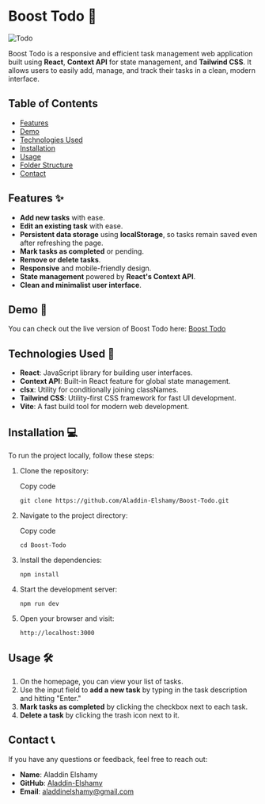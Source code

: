 Boost Todo 🚀
===============

![Todo](https://github.com/user-attachments/assets/1e5956cc-8cac-4b9b-87b0-c7bb098ebaa4)

Boost Todo is a responsive and efficient task management web application built using **React**, **Context API** for state management, and **Tailwind CSS**. It allows users to easily add, manage, and track their tasks in a clean, modern interface.

Table of Contents
-----------------

-   [Features](#features) 
-   [Demo](#demo) 
-   [Technologies Used](#technologies-used) 
-   [Installation](#installation) 
-   [Usage](#usage) 
-   [Folder Structure](#folder-structure) 
-   [Contact](#contact) 

Features ✨
----------

-   **Add new tasks** with ease.
-   **Edit an existing task** with ease.
-   **Persistent data storage** using **localStorage**, so tasks remain saved even after refreshing the page.
-   **Mark tasks as completed** or pending.
-   **Remove or delete tasks**.
-   **Responsive** and mobile-friendly design.
-   **State management** powered by **React's Context API**.
-   **Clean and minimalist user interface**.

Demo 🚀
-------

You can check out the live version of Boost Todo here: [Boost Todo](https://boost-todo.vercel.app/)

Technologies Used 🔧
--------------------

-   **React**: JavaScript library for building user interfaces.
-   **Context API**: Built-in React feature for global state management.
-   **clsx**: Utility for conditionally joining classNames.
-   **Tailwind CSS**: Utility-first CSS framework for fast UI development.
-   **Vite**: A fast build tool for modern web development.

Installation 💻
---------------

To run the project locally, follow these steps:

1.  Clone the repository:

    Copy code

    `git clone https://github.com/Aladdin-Elshamy/Boost-Todo.git`

2.  Navigate to the project directory:

    Copy code

    `cd Boost-Todo`

3.  Install the dependencies:

    `npm install`

4.  Start the development server:

    `npm run dev`

5.  Open your browser and visit:

    `http://localhost:3000`

Usage 🛠️
---------

1.  On the homepage, you can view your list of tasks.
2.  Use the input field to **add a new task** by typing in the task description and hitting "Enter."
3.  **Mark tasks as completed** by clicking the checkbox next to each task.
4.  **Delete a task** by clicking the trash icon next to it.

Contact 📞
----------

If you have any questions or feedback, feel free to reach out:

-   **Name**: Aladdin Elshamy
-   **GitHub**: [Aladdin-Elshamy](https://github.com/Aladdin-Elshamy)
-   **Email**: aladdinelshamy@gmail.com
